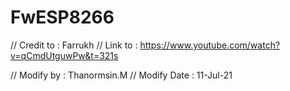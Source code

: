 # FwESP8266
// Credit to : Farrukh
// Link to : https://www.youtube.com/watch?v=qCmdUtguwPw&t=321s

// Modify by : Thanormsin.M
// Modify Date : 11-Jul-21
